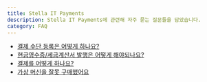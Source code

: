 ```yaml
---
title: Stella IT Payments
description: Stella IT Payments에 관련해 자주 묻는 질문들을 담았습니다.
category: FAQ
---
```


* [결제 수단 등록은 어떻게 하나요?](/faq/payments/how-to-set-billing-card)  
* [현금영수증/세금계산서 발행은 어떻게 해야되나요?](/faq/payments/how-to-issue-receipt) 
* [결제를 어떻게 하나요?](/faq/payments/how-to-make-a-purchase)
* [가상 머신을 잘못 구매했어요](/faq/payments/how-to-refund-vm)
